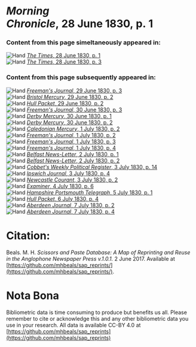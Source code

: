 # *Morning Chronicle*, 28 June 1830, p. 1  
  
### Content from this page simeltaneously appeared in:  
![Hand](http://scissorsandpaste.net/wp-content/uploads/2017/06/smallhandpointer.png) [*The Times*, 28 June 1830, p. 1](https://mhbeals.github.io/sap_html/The-Times/The-Times-28-June-1830-p-1)  
![Hand](http://scissorsandpaste.net/wp-content/uploads/2017/06/smallhandpointer.png) [*The Times*, 28 June 1830, p. 3](https://mhbeals.github.io/sap_html/The-Times/The-Times-28-June-1830-p-3)  
  
### Content from this page subsequently appeared in:  
![Hand](http://scissorsandpaste.net/wp-content/uploads/2017/06/smallhandpointer.png) [*Freeman's Journal*, 29 June 1830, p. 3](https://mhbeals.github.io/sap_html/Freeman's-Journal/Freeman's-Journal-29-June-1830-p-3)  
![Hand](http://scissorsandpaste.net/wp-content/uploads/2017/06/smallhandpointer.png) [*Bristol Mercury*, 29 June 1830, p. 2](https://mhbeals.github.io/sap_html/Bristol-Mercury/Bristol-Mercury-29-June-1830-p-2)  
![Hand](http://scissorsandpaste.net/wp-content/uploads/2017/06/smallhandpointer.png) [*Hull Packet*, 29 June 1830, p. 2](https://mhbeals.github.io/sap_html/Hull-Packet/Hull-Packet-29-June-1830-p-2)  
![Hand](http://scissorsandpaste.net/wp-content/uploads/2017/06/smallhandpointer.png) [*Freeman's Journal*, 30 June 1830, p. 3](https://mhbeals.github.io/sap_html/Freeman's-Journal/Freeman's-Journal-30-June-1830-p-3)  
![Hand](http://scissorsandpaste.net/wp-content/uploads/2017/06/smallhandpointer.png) [*Derby Mercury*, 30 June 1830, p. 1](https://mhbeals.github.io/sap_html/Derby-Mercury/Derby-Mercury-30-June-1830-p-1)  
![Hand](http://scissorsandpaste.net/wp-content/uploads/2017/06/smallhandpointer.png) [*Derby Mercury*, 30 June 1830, p. 2](https://mhbeals.github.io/sap_html/Derby-Mercury/Derby-Mercury-30-June-1830-p-2)  
![Hand](http://scissorsandpaste.net/wp-content/uploads/2017/06/smallhandpointer.png) [*Caledonian Mercury*, 1 July 1830, p. 2](https://mhbeals.github.io/sap_html/Caledonian-Mercury/Caledonian-Mercury-1-July-1830-p-2)  
![Hand](http://scissorsandpaste.net/wp-content/uploads/2017/06/smallhandpointer.png) [*Freeman's Journal*, 1 July 1830, p. 2](https://mhbeals.github.io/sap_html/Freeman's-Journal/Freeman's-Journal-1-July-1830-p-2)  
![Hand](http://scissorsandpaste.net/wp-content/uploads/2017/06/smallhandpointer.png) [*Freeman's Journal*, 1 July 1830, p. 3](https://mhbeals.github.io/sap_html/Freeman's-Journal/Freeman's-Journal-1-July-1830-p-3)  
![Hand](http://scissorsandpaste.net/wp-content/uploads/2017/06/smallhandpointer.png) [*Freeman's Journal*, 1 July 1830, p. 4](https://mhbeals.github.io/sap_html/Freeman's-Journal/Freeman's-Journal-1-July-1830-p-4)  
![Hand](http://scissorsandpaste.net/wp-content/uploads/2017/06/smallhandpointer.png) [*Belfast News-Letter*, 2 July 1830, p. 1](https://mhbeals.github.io/sap_html/Belfast-News-Letter/Belfast-News-Letter-2-July-1830-p-1)  
![Hand](http://scissorsandpaste.net/wp-content/uploads/2017/06/smallhandpointer.png) [*Belfast News-Letter*, 2 July 1830, p. 2](https://mhbeals.github.io/sap_html/Belfast-News-Letter/Belfast-News-Letter-2-July-1830-p-2)  
![Hand](http://scissorsandpaste.net/wp-content/uploads/2017/06/smallhandpointer.png) [*Cobbet's Weekly Political Register*, 3 July 1830, p. 14](https://mhbeals.github.io/sap_html/Cobbet's-Weekly-Political-Register/Cobbet's-Weekly-Political-Register-3-July-1830-p-14)  
![Hand](http://scissorsandpaste.net/wp-content/uploads/2017/06/smallhandpointer.png) [*Ipswich Journal*, 3 July 1830, p. 4](https://mhbeals.github.io/sap_html/Ipswich-Journal/Ipswich-Journal-3-July-1830-p-4)  
![Hand](http://scissorsandpaste.net/wp-content/uploads/2017/06/smallhandpointer.png) [*Newcastle Courant*, 3 July 1830, p. 2](https://mhbeals.github.io/sap_html/Newcastle-Courant/Newcastle-Courant-3-July-1830-p-2)  
![Hand](http://scissorsandpaste.net/wp-content/uploads/2017/06/smallhandpointer.png) [*Examiner*, 4 July 1830, p. 6](https://mhbeals.github.io/sap_html/Examiner/Examiner-4-July-1830-p-6)  
![Hand](http://scissorsandpaste.net/wp-content/uploads/2017/06/smallhandpointer.png) [*Hampshire Portsmouth Telegraph*, 5 July 1830, p. 1](https://mhbeals.github.io/sap_html/Hampshire-Portsmouth-Telegraph/Hampshire-Portsmouth-Telegraph-5-July-1830-p-1)  
![Hand](http://scissorsandpaste.net/wp-content/uploads/2017/06/smallhandpointer.png) [*Hull Packet*, 6 July 1830, p. 4](https://mhbeals.github.io/sap_html/Hull-Packet/Hull-Packet-6-July-1830-p-4)  
![Hand](http://scissorsandpaste.net/wp-content/uploads/2017/06/smallhandpointer.png) [*Aberdeen Journal*, 7 July 1830, p. 2](https://mhbeals.github.io/sap_html/Aberdeen-Journal/Aberdeen-Journal-7-July-1830-p-2)  
![Hand](http://scissorsandpaste.net/wp-content/uploads/2017/06/smallhandpointer.png) [*Aberdeen Journal*, 7 July 1830, p. 4](https://mhbeals.github.io/sap_html/Aberdeen-Journal/Aberdeen-Journal-7-July-1830-p-4)  


# Citation: 

Beals. M. H. *Scissors and Paste Database: A Map of Reprinting and Reuse in the Anglophone Newspaper Press v.1.0.1.* 2 June 2017. Available at [https://github.com/mhbeals/sap_reprints/](https://github.com/mhbeals/sap_reprints/). 

# Nota Bona

Bibliometric data is time consuming to produce but benefits us all. Please remember to cite or acknowledge this and any other bibliometric data you use in your research. All data is available CC-BY 4.0 at [https://github.com/mhbeals/sap_reprints](https://github.com/mhbeals/sap_reprints)
